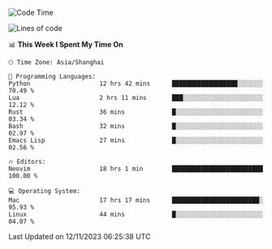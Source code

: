 <!--START_SECTION:waka-->
![Code Time](http://img.shields.io/badge/Code%20Time-1%2C661%20hrs%2050%20mins-blue)

![Lines of code](https://img.shields.io/badge/From%20Hello%20World%20I%27ve%20Written-288.3%20thousand%20lines%20of%20code-blue)

📊 **This Week I Spent My Time On** 

```text
🕑︎ Time Zone: Asia/Shanghai

💬 Programming Languages: 
Python                   12 hrs 42 mins      ██████████████████░░░░░░░   70.49 % 
Lua                      2 hrs 11 mins       ███░░░░░░░░░░░░░░░░░░░░░░   12.12 % 
Rust                     36 mins             █░░░░░░░░░░░░░░░░░░░░░░░░   03.34 % 
Bash                     32 mins             █░░░░░░░░░░░░░░░░░░░░░░░░   02.97 % 
Emacs Lisp               27 mins             █░░░░░░░░░░░░░░░░░░░░░░░░   02.56 % 

🔥 Editors: 
Neovim                   18 hrs 1 min        █████████████████████████   100.00 % 

💻 Operating System: 
Mac                      17 hrs 17 mins      ████████████████████████░   95.93 % 
Linux                    44 mins             █░░░░░░░░░░░░░░░░░░░░░░░░   04.07 % 
```


 Last Updated on 12/11/2023 06:25:38 UTC
<!--END_SECTION:waka-->
